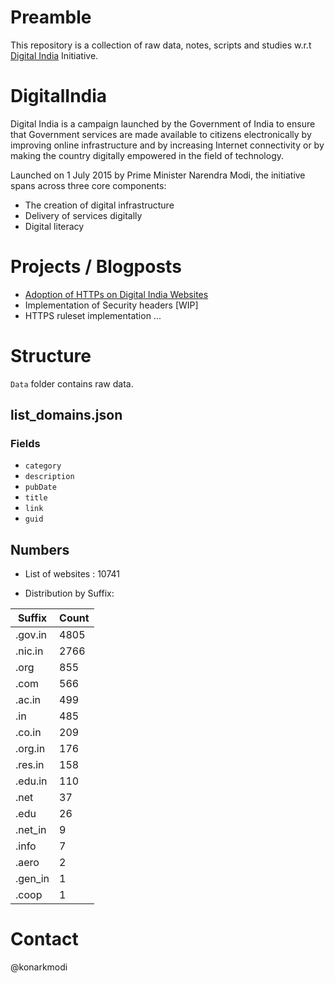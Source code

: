 # Preamble
This repository is a collection of raw data, notes, scripts and studies w.r.t [Digital India](https://www.digitalindia.gov.in/
) Initiative.

# DigitalIndia
Digital India is a campaign launched by the Government of India to ensure that Government services are made available to citizens electronically by improving online infrastructure and by increasing Internet connectivity or by making the country digitally empowered in the field of technology.

Launched on 1 July 2015 by Prime Minister Narendra Modi, the initiative spans across three core components:
* The creation of digital infrastructure
* Delivery of services digitally
* Digital literacy

# Projects / Blogposts

* [Adoption of HTTPs on Digital India Websites](https://medium.com/@konarkmodi/adoption-of-https-protocol-on-government-service-websites-542d308bd956)
* Implementation of Security headers [WIP]
* HTTPS ruleset implementation
...

# Structure

`Data` folder contains raw data.

## list_domains.json 

### Fields

* `category`
* `description`
* `pubDate`
* `title`
* `link`
* `guid`

## Numbers

* List of websites : 10741

* Distribution by Suffix: 

|Suffix | Count|
-------|------
|.gov.in|4805|
|.nic.in|2766|
|.org|855|
|.com|566|
|.ac.in|499|
|.in|485|
|.co.in|209|
|.org.in|176|
|.res.in|158|
|.edu.in|110|
|.net|37|
|.edu|26|
|.net_in|9|
|.info|7|
|.aero|2|
|.gen_in|1|
|.coop|1|

# Contact
@konarkmodi
